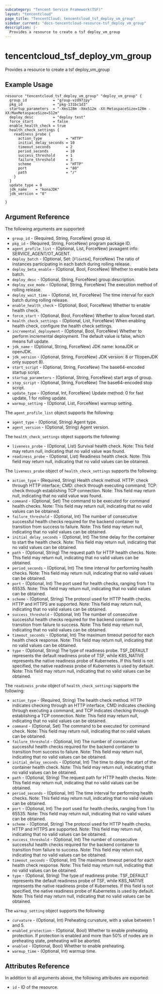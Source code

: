 ```yaml
---
subcategory: "Tencent Service Framework(TSF)"
layout: "tencentcloud"
page_title: "TencentCloud: tencentcloud_tsf_deploy_vm_group"
sidebar_current: "docs-tencentcloud-resource-tsf_deploy_vm_group"
description: |-
  Provides a resource to create a tsf deploy_vm_group
---
```


# tencentcloud_tsf_deploy_vm_group

Provides a resource to create a tsf deploy_vm_group

## Example Usage

```hcl
resource "tencentcloud_tsf_deploy_vm_group" "deploy_vm_group" {
  group_id            = "group-vzd97zpy"
  pkg_id              = "pkg-131bc1d3"
  startup_parameters  = "-Xms128m -Xmx512m -XX:MetaspaceSize=128m -XX:MaxMetaspaceSize=512m"
  deploy_desc         = "deploy test"
  force_start         = false
  enable_health_check = true
  health_check_settings {
    readiness_probe {
      action_type           = "HTTP"
      initial_delay_seconds = 10
      timeout_seconds       = 2
      period_seconds        = 10
      success_threshold     = 1
      failure_threshold     = 3
      scheme                = "HTTP"
      port                  = "80"
      path                  = "/"
    }
  }
  update_type = 0
  jdk_name    = "konaJDK"
  jdk_version = "8"

}
```

## Argument Reference

The following arguments are supported:

* `group_id` - (Required, String, ForceNew) group id.
* `pkg_id` - (Required, String, ForceNew) program package ID.
* `agent_profile_list` - (Optional, List, ForceNew) javaagent info: SERVICE_AGENT/OT_AGENT.
* `deploy_batch` - (Optional, Set: [`Float64`], ForceNew) The ratio of instances participating in each batch during rolling release.
* `deploy_beta_enable` - (Optional, Bool, ForceNew) Whether to enable beta batch.
* `deploy_desc` - (Optional, String, ForceNew) group description.
* `deploy_exe_mode` - (Optional, String, ForceNew) The execution method of rolling release.
* `deploy_wait_time` - (Optional, Int, ForceNew) The time interval for each batch during rolling release.
* `enable_health_check` - (Optional, Bool, ForceNew) Whether to enable health check.
* `force_start` - (Optional, Bool, ForceNew) Whether to allow forced start.
* `health_check_settings` - (Optional, List, ForceNew) When enabling health check, configure the health check settings.
* `incremental_deployment` - (Optional, Bool, ForceNew) Whether to perform incremental deployment. The default value is false, which means full update.
* `jdk_name` - (Optional, String, ForceNew) JDK name: konaJDK or openJDK.
* `jdk_version` - (Optional, String, ForceNew) JDK version: 8 or 11(openJDK only support 8).
* `start_script` - (Optional, String, ForceNew) The base64-encoded startup script.
* `startup_parameters` - (Optional, String, ForceNew) start args of group.
* `stop_script` - (Optional, String, ForceNew) The base64-encoded stop script.
* `update_type` - (Optional, Int, ForceNew) Update method: 0 for fast update, 1 for rolling update.
* `warmup_setting` - (Optional, List, ForceNew) warmup setting.

The `agent_profile_list` object supports the following:

* `agent_type` - (Optional, String) Agent type.
* `agent_version` - (Optional, String) Agent version.

The `health_check_settings` object supports the following:

* `liveness_probe` - (Optional, List) Survival health check. Note: This field may return null, indicating that no valid value was found.
* `readiness_probe` - (Optional, List) Readiness health check. Note: This field may return null, indicating that no valid values can be obtained.

The `liveness_probe` object of `health_check_settings` supports the following:

* `action_type` - (Required, String) Health check method. HTTP: check through HTTP interface; CMD: check through executing command; TCP: check through establishing TCP connection. Note: This field may return null, indicating that no valid value was found.
* `command` - (Optional, Set) The command to be executed for command health checks. Note: This field may return null, indicating that no valid values can be obtained.
* `failure_threshold` - (Optional, Int) The number of consecutive successful health checks required for the backend container to transition from success to failure. Note: This field may return null, indicating that no valid values can be obtained.
* `initial_delay_seconds` - (Optional, Int) The time delay for the container to start the health check. Note: This field may return null, indicating that no valid values can be obtained.
* `path` - (Optional, String) The request path for HTTP health checks. Note: This field may return null, indicating that no valid values can be obtained.
* `period_seconds` - (Optional, Int) The time interval for performing health checks. Note: This field may return null, indicating that no valid values can be obtained.
* `port` - (Optional, Int) The port used for health checks, ranging from 1 to 65535. Note: This field may return null, indicating that no valid values can be obtained.
* `scheme` - (Optional, String) The protocol used for HTTP health checks. HTTP and HTTPS are supported. Note: This field may return null, indicating that no valid values can be obtained.
* `success_threshold` - (Optional, Int) The number of consecutive successful health checks required for the backend container to transition from failure to success. Note: This field may return null, indicating that no valid values can be obtained.
* `timeout_seconds` - (Optional, Int) The maximum timeout period for each health check response. Note: This field may return null, indicating that no valid values can be obtained.
* `type` - (Optional, String) The type of readiness probe. TSF_DEFAULT represents the default readiness probe of TSF, while K8S_NATIVE represents the native readiness probe of Kubernetes. If this field is not specified, the native readiness probe of Kubernetes is used by default. Note: This field may return null, indicating that no valid values can be obtained.

The `readiness_probe` object of `health_check_settings` supports the following:

* `action_type` - (Required, String) The health check method. HTTP indicates checking through an HTTP interface, CMD indicates checking through executing a command, and TCP indicates checking through establishing a TCP connection. Note: This field may return null, indicating that no valid values can be obtained.
* `command` - (Optional, Set) The command to be executed for command check. Note: This field may return null, indicating that no valid values can be obtained.
* `failure_threshold` - (Optional, Int) The number of consecutive successful health checks required for the backend container to transition from success to failure. Note: This field may return null, indicating that no valid values can be obtained.
* `initial_delay_seconds` - (Optional, Int) The time to delay the start of the container health check. Note: This field may return null, indicating that no valid values can be obtained.
* `path` - (Optional, String) The request path for HTTP health checks. Note: This field may return null, indicating that no valid values can be obtained.
* `period_seconds` - (Optional, Int) The time interval for performing health checks. Note: This field may return null, indicating that no valid values can be obtained.
* `port` - (Optional, Int) The port used for health checks, ranging from 1 to 65535. Note: This field may return null, indicating that no valid values can be obtained.
* `scheme` - (Optional, String) The protocol used for HTTP health checks. HTTP and HTTPS are supported. Note: This field may return null, indicating that no valid values can be obtained.
* `success_threshold` - (Optional, Int) The number of consecutive successful health checks required for the backend container to transition from failure to success. Note: This field may return null, indicating that no valid values can be obtained.
* `timeout_seconds` - (Optional, Int) The maximum timeout period for each health check response. Note: This field may return null, indicating that no valid values can be obtained.
* `type` - (Optional, String) The type of readiness probe. TSF_DEFAULT represents the default readiness probe of TSF, while K8S_NATIVE represents the native readiness probe of Kubernetes. If this field is not specified, the native readiness probe of Kubernetes is used by default. Note: This field may return null, indicating that no valid values can be obtained.

The `warmup_setting` object supports the following:

* `curvature` - (Optional, Int) Preheating curvature, with a value between 1 and 5.
* `enabled_protection` - (Optional, Bool) Whether to enable preheating protection. If protection is enabled and more than 50% of nodes are in preheating state, preheating will be aborted.
* `enabled` - (Optional, Bool) Whether to enable preheating.
* `warmup_time` - (Optional, Int) warmup time.

## Attributes Reference

In addition to all arguments above, the following attributes are exported:

* `id` - ID of the resource.




